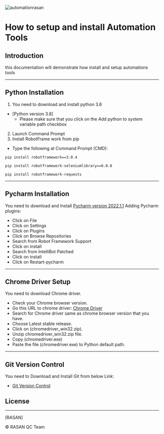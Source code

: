 ![automationrasan](../RasanLogo.png)

# How to setup and install Automation Tools


## Introduction

this documentation will demonstrate how  install and setup automations tools


---
## Python Installation
1.	You need to download and install python 3.8
- [Python version 3.8]
    - Please make sure that you click on the Add python to system variable path checkbox
2.	Launch Command Prompt
3.	Install RobotFrame work from pip 
-	Type the following at Command Prompt (CMD):
```
pip install robotframework==3.0.4
```
```
pip install robotframework-seleniumlibrary==6.0.0
```
```
pip install robotframework-requests
```
---
## Pycharm Installation
You need to download and Install [Pycharm version 2022.1.1](https://download.jetbrains.com/python/pycharm-community-2022.1.1.exe)
Adding Pycharm plugins:
- Click on File
- Click on Settings 
- Click on Plugins
- Click on Browse Repositories
- Search from Robot Framework Support
- Click on install 
- Search from IntelliBot Patched
- Click on install 
- Click on Restart-pycharm 
---
## Chrome Driver Setup


You need to download Chrome driver.
 - Check your Chrome browser version.
 - Go this URL to chrome driver: [Chrome Driver](https://chromedriver.chromium.org/) 
 - Search for Chrome driver same as chrome browser version that you have.
 - Choose Latest stable release.
 - Click on (chromedriver_win32.zip).
 - Unzip chromedriver_win32.zip file.
 - Copy (chromedriver.exe)
 - Paste the file (chromedriver.exe) to Python default path.
---
## Git Version Control
You need to Download and Install Git from below Link:
- [Git Version Control](https://github.com/aspnet/Home)

## License
---
[RASAN] 

&copy; RASAN QC Team
